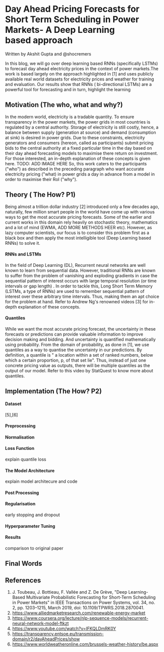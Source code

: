 # Day Ahead Pricing Forecasts for Short Term Scheduling in Power Markets- A Deep Learning based approach

Written by Akshit Gupta and @shocremers

In this blog, we will go over deep learning based RNNs (specifically LSTMs) to forecast day ahead electricity prices in the context of power markets.The work is based largely on the approach highlighted in [1] and uses publicly available real world datasets for electricity prices and weather for training and evaluation. Our results show that RNNs ( bi-directional LSTMs) are a powerful tool for forecasting and in turn, highlight the learning

## Motivation (The who, what and why?)

In the modern world, electricity is a tradable quantity. To ensure transparency in the power markets, the power grids in most countries is regulated by a central authority. Storage of electricity is still costly, hence, a balance between supply (generation at source) and demand (consumption at sink) is desired in power grids. Due to these constraints, electricity generators and consumers (hereon, called as participants) submit pricing bids to the central authority at a fixed particular time in the day based on their day ahead forecasting models to maximise there return on investment. For those interested, an in-depth explanation of these concepts is given here.
TODO: ADD IMAGE HERE
So, this work caters to the participants ("who") as described in the preceding paragraph who want accurate electricity pricing ("what) in power grids a day in advance from a model in order to maximise their RoI ("why").

## Theory ( The How? P1)
Being almost a trillion dollar industry [2] introduced only a few decades ago, naturally, few million smart people in the world have come up with various ways to get the most accurate pricing forecasts. Some of the earlier and current works in this domain rely heavily on stochastic theory, mathematics and a lot of mind (EWMA, ADD MORE METHODS HEER etc). However, as lazy computer scientists, our focus is to consider this problem first as a black box and then apply the most intelligible tool (Deep Learning based RNNs) to solve it.

#### RNNs and LSTMs
In the field of Deep Learning (DL), Recurrent neural networks are well known to learn from sequential data. However, traditional RNNs are known to suffer from the problem of vanishing and exploding gradients in case the sequential pattern of interest occurs with large temporal resolution (or time intervals or gap length) . In order to tackle this, Long Short Term Memory (LSTMs, a type of RNNs) are used to remember sequential pattern of interest over these arbitrary time intervals. Thus, making them an apt choice for the problem at hand.
Refer to Andrew Ng's renowned videos [3] for in-depth explanation of these concepts.
#### Quantiles
While we want the most accurate pricing forecast, the uncertainty in these forecasts or predictions can provide valuable information to improve decision making and bidding. And uncertainty is quantified mathematically using probability. From the domain of probability, as done in [1], we use quantiles as a way to quantise the uncertainty in our predictions. By definition, a quantile is " a location within a set of ranked numbers, below which a certain proportion, p, of that set lie". Thus, instead of just one concrete pricing value as outputs, there will be multiple quantiles as the output of our model.
Refer to this video by StatQuest to know more about quantiles.


## Implementation (The How? P2)

#### Dataset
[5],[6]
#### Preprocessing
#### Normalisation
#### Loss Function
explain quantile loss
#### The Model Architecture
explain model architecure and code
#### Post Processing
#### Regularisation
early stopping and dropout
#### Hyperparameter Tuning
#### Results
comparison to original paper

## Final Words

## References
1. J. Toubeau, J. Bottieau, F. Vallée and Z. De Grève, "Deep Learning-Based Multivariate Probabilistic Forecasting for Short-Term Scheduling in 	   Power Markets" in IEEE Transactions on Power Systems, vol. 34, no. 2, pp. 1203–1215, March 2019, doi: 10.1109/TPWRS.2018.2870041.
2. https://www.alliedmarketresearch.com/renewable-energy-market
3. https://www.coursera.org/lecture/nlp-sequence-models/recurrent-neural-network-model-ftkzt
4. https://www.youtube.com/watch?v=IFKQLDmRK0Y
5. https://transparency.entsoe.eu/transmission-domain/r2/dayAheadPrices/show
6. https://www.worldweatheronline.com/brussels-weather-history/be.aspx



